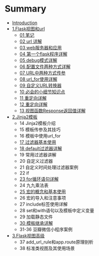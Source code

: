 # Summary

* [Introduction](README.md)
* [1.Flask视图和url](chapter1.md)
  * [01 笔记](chapter1/01bi-ji.md)
  * [02 url 详解](chapter1/02-url-xiang-jie.md)
  * [03 web服务器和应用](chapter1/03-webfu-wu-qi-he-ying-yong.md)
  * [04 第一个flask程序详解](chapter1/04-di-yi-ge-flask-cheng-xu-xiang-jie.md)
  * [05 debug模式详解](chapter1/05-debugmo-shi-xiang-jie.md)
  * [06 配置文件两种方式详解](chapter1/06-pei-zhi-wen-jian-liang-zhong-fang-shi-xiang-jie.md)
  * [07 URL中两种方式传参](chapter1/07-urlzhong-liang-zhong-fang-shi-chuan-can.md)
  * [08 url\_for使用详解](chapter1/08-urlfor-shi-yong-xiang-jie.md)
  * [09 自定义URL转换器](chapter1/09-zi-ding-yi-url-zhuan-huan-qi.md)
  * [10 必会的小细节知识点](chapter1/10-bi-hui-de-xiao-xi-jie-zhi-shi-dian.md)
  * [11 重定向详解](chapter1/11-zhong-ding-xiang-xiang-jie.md)
  * [12 重定向详解](chapter1/12-zhong-ding-xiang-xiang-jie.md)
  * [13 视图函数Response返回值详解](chapter1/13-shi-tu-hanshu-response-fan-hui-zhi-xiang-jie.md)
* [2.Jinja2模板](2jinja2mo-ban.md)
  * 14 Jinja2模板介绍
  * 15 模板传参及其技巧
  * 16 模板中使用url\_for
  * [17 过滤器基本使用](chapter1/17-guo-lv-qi-ji-ben-shi-yong.md)
  * [18 default过滤器详解](chapter1/18-defaultguo-lv-qi-xiang-jie.md)
  * 19 常用过滤器讲解
  * 20 自定义过滤器
  * 21 自定义时间处理过滤器案例
  * 22 if
  * [23 for循环语句详解](chapter1/23-forxun-huan-yu-ju-xiang-jie.md)
  * 24 九九乘法表
  * [25 宏的概念和基本使用](chapter1/25-hong-de-gai-nian-he-ji-ben-shi-yong.md)
  * 26 宏的导入和注意事项
  * 27 include标签使用详解
  * 28 set和with语句以及模板中定义变量
  * 29 加载静态文件
  * [30 模板继承详解](chapter1/30-mo-ban-ji-cheng-xiang-jie.md)
  * 31-36 豆瓣微信小程序案例
* [3.Flask视图高级](3flaskshi-tu-gao-ji.md)
  * 37 add\_url\_rule和app.route原理剖析
  * 38 标准类视图及其使用场景

